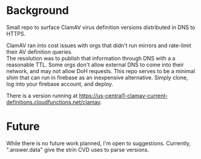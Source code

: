 # Background
Small repo to surface ClamAV virus definition versions distributed in DNS to HTTPS.

ClamAV ran into cost issues with orgs that didn't run mirrors and rate-limit their AV definition queries.  
The resolution was to publish that information through DNS with a a reasonable TTL.
Some orgs don't allow external DNS to come into their network, and may not allow DoH requests.  This repo serves to be a minimal shim that can run in firebase as
an inexpensive alternative.  Simply clone, log into your firebase account, and deploy.

There is a version running at https://us-central1-clamav-current-definitions.cloudfunctions.net/clamav.

# Future
While there is no future work planned, I'm open to suggestions.  Currently, ".answer.data" give the strin CVD uses to parse versions.

